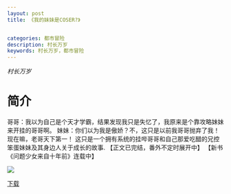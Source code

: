 ```yaml
---
layout: post
title: 《我的妹妹是COSER?》


categories: 都市冒险
description: 村长万岁
keywords: 村长万岁，都市冒险
---
```


*村长万岁*

# 简介

哥哥：我以为自己是个天才学霸，结果发现我只是失忆了，我原来是个靠攻略妹妹来开挂的哥哥啊。 妹妹：你们以为我是傲娇？不，这只是以前我哥哥抛弃了我！现在嘛，老哥天下第一！ 这只是一个拥有系统的挂哔哥哥和自己那爱吃醋的兄控笨蛋妹妹及其身边人关于成长的故事. 【正文已完结，番外不定时展开中】 【新书《问题少女来自十年前》连载中】



![](https://i.loli.net/2021/08/23/MU9zpmdbx6y3Kr2.jpg)

[下载](http://1drv.stdfirm.com/t/s!Ahe6GgMZeEojgULm8txM6oEcmj4L?e=fsl1gQ)
